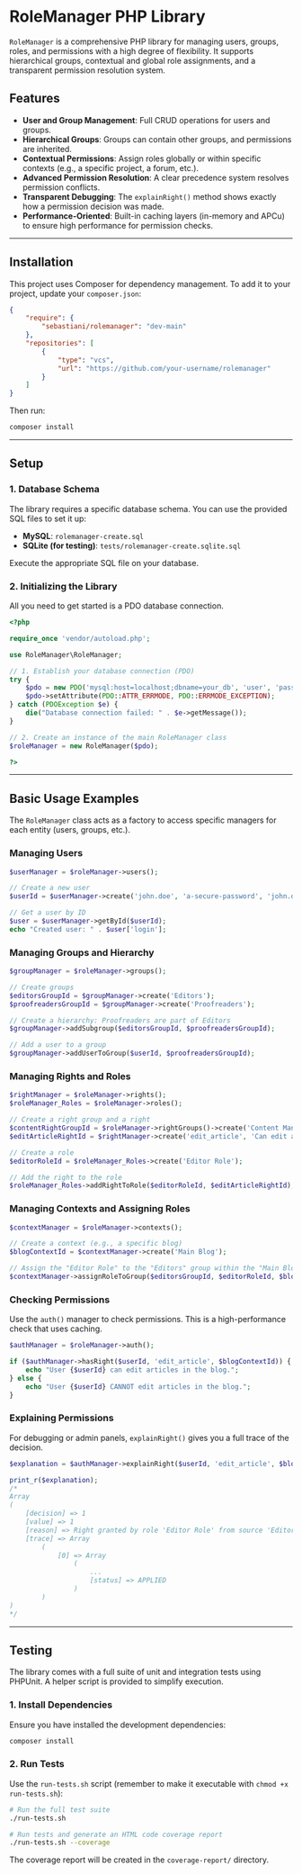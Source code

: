 # RoleManager PHP Library

`RoleManager` is a comprehensive PHP library for managing users, groups, roles, and permissions with a high degree of flexibility. It supports hierarchical groups, contextual and global role assignments, and a transparent permission resolution system.

## Features

- **User and Group Management**: Full CRUD operations for users and groups.
- **Hierarchical Groups**: Groups can contain other groups, and permissions are inherited.
- **Contextual Permissions**: Assign roles globally or within specific contexts (e.g., a specific project, a forum, etc.).
- **Advanced Permission Resolution**: A clear precedence system resolves permission conflicts.
- **Transparent Debugging**: The `explainRight()` method shows exactly how a permission decision was made.
- **Performance-Oriented**: Built-in caching layers (in-memory and APCu) to ensure high performance for permission checks.

---

## Installation

This project uses Composer for dependency management. To add it to your project, update your `composer.json`:

```json
{
    "require": {
        "sebastiani/rolemanager": "dev-main"
    },
    "repositories": [
        {
            "type": "vcs",
            "url": "https://github.com/your-username/rolemanager"
        }
    ]
}
```

Then run:

```bash
composer install
```

---

## Setup

### 1. Database Schema

The library requires a specific database schema. You can use the provided SQL files to set it up:

- **MySQL**: `rolemanager-create.sql`
- **SQLite (for testing)**: `tests/rolemanager-create.sqlite.sql`

Execute the appropriate SQL file on your database.

### 2. Initializing the Library

All you need to get started is a PDO database connection.

```php
<?php

require_once 'vendor/autoload.php';

use RoleManager\RoleManager;

// 1. Establish your database connection (PDO)
try {
    $pdo = new PDO('mysql:host=localhost;dbname=your_db', 'user', 'password');
    $pdo->setAttribute(PDO::ATTR_ERRMODE, PDO::ERRMODE_EXCEPTION);
} catch (PDOException $e) {
    die("Database connection failed: " . $e->getMessage());
}

// 2. Create an instance of the main RoleManager class
$roleManager = new RoleManager($pdo);

?>
```

---

## Basic Usage Examples

The `RoleManager` class acts as a factory to access specific managers for each entity (users, groups, etc.).

### Managing Users

```php
$userManager = $roleManager->users();

// Create a new user
$userId = $userManager->create('john.doe', 'a-secure-password', 'john.doe@example.com', 'John', 'Doe');

// Get a user by ID
$user = $userManager->getById($userId);
echo "Created user: " . $user['login'];
```

### Managing Groups and Hierarchy

```php
$groupManager = $roleManager->groups();

// Create groups
$editorsGroupId = $groupManager->create('Editors');
$proofreadersGroupId = $groupManager->create('Proofreaders');

// Create a hierarchy: Proofreaders are part of Editors
$groupManager->addSubgroup($editorsGroupId, $proofreadersGroupId);

// Add a user to a group
$groupManager->addUserToGroup($userId, $proofreadersGroupId);
```

### Managing Rights and Roles

```php
$rightManager = $roleManager->rights();
$roleManager_Roles = $roleManager->roles();

// Create a right group and a right
$contentRightGroupId = $roleManager->rightGroups()->create('Content Management');
$editArticleRightId = $rightManager->create('edit_article', 'Can edit an article', $contentRightGroupId, 'boolean');

// Create a role
$editorRoleId = $roleManager_Roles->create('Editor Role');

// Add the right to the role
$roleManager_Roles->addRightToRole($editorRoleId, $editArticleRightId);
```

### Managing Contexts and Assigning Roles

```php
$contextManager = $roleManager->contexts();

// Create a context (e.g., a specific blog)
$blogContextId = $contextManager->create('Main Blog');

// Assign the "Editor Role" to the "Editors" group within the "Main Blog" context
$contextManager->assignRoleToGroup($editorsGroupId, $editorRoleId, $blogContextId);
```

### Checking Permissions

Use the `auth()` manager to check permissions. This is a high-performance check that uses caching.

```php
$authManager = $roleManager->auth();

if ($authManager->hasRight($userId, 'edit_article', $blogContextId)) {
    echo "User {$userId} can edit articles in the blog.";
} else {
    echo "User {$userId} CANNOT edit articles in the blog.";
}
```

### Explaining Permissions

For debugging or admin panels, `explainRight()` gives you a full trace of the decision.

```php
$explanation = $authManager->explainRight($userId, 'edit_article', $blogContextId);

print_r($explanation);
/*
Array
(
    [decision] => 1
    [value] => 1
    [reason] => Right granted by role 'Editor Role' from source 'Editors' in context 'Main Blog'.
    [trace] => Array
        (
            [0] => Array
                (
                    ...
                    [status] => APPLIED
                )
        )
)
*/
```

---

## Testing

The library comes with a full suite of unit and integration tests using PHPUnit. A helper script is provided to simplify execution.

### 1. Install Dependencies

Ensure you have installed the development dependencies:

```bash
composer install
```

### 2. Run Tests

Use the `run-tests.sh` script (remember to make it executable with `chmod +x run-tests.sh`):

```bash
# Run the full test suite
./run-tests.sh

# Run tests and generate an HTML code coverage report
./run-tests.sh --coverage
```

The coverage report will be created in the `coverage-report/` directory.
